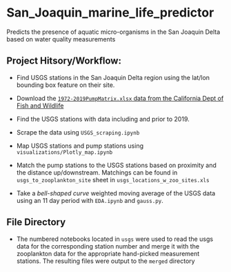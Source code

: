 # San_Joaquin_marine_life_predictor
Predicts the presence of aquatic micro-organisms in the San Joaquin Delta based on water quality measurements


## Project Hitsory/Workflow:

- Find USGS stations in the San Joaquin Delta region using the lat/lon bounding box feature on their site.

- Download the [`1972-2019PumpMatrix.xlsx` data from the California Dept of Fish and Wildlife](ftp://ftp.wildlife.ca.gov/IEP_Zooplankton/)

- Find the USGS stations with data including and prior to 2019.

- Scrape the data using `USGS_scraping.ipynb`

- Map USGS stations and pump stations using `visualizations/Plotly_map.ipynb`

- Match the pump stations to the USGS stations based on proximity and the distance up/downstream. Matchings can be found in `usgs_to_zooplankton_site` sheet in `usgs_locations_w_zoo_sites.xls`

- Take a _bell-shaped curve_ weighted moving average of the USGS data using an 11 day period with `EDA.ipynb` and `gauss.py`.

## File Directory

- The numbered notebooks located in `usgs` were used to read the usgs data for the corresponding station number and merge it with the zooplankton data for the appropriate hand-picked measurement stations. The resulting files were output to the `merged` directory